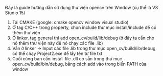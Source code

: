 Đây là guide hướng dẫn sử dụng thư viện opencv trên Window (cụ thể là VS Studio 15)
1. Tải CMAKE (google: cmake opencv window visual studio) 
2. Ở tag C/C++ trong property, chọn include thư mục install/include để có thêm thư viện
3. Ở linker, tag general thì add open_cv/build/lib/debug (ở đây ta cần cho nó thêm thư viện này để nó chạy các file .lib)
4. Vẫn ở linker -> Input các file .lib trong thư mục open_cv/build/lib/debug, có thể chạy Project2.exe để lấy tên từ file txt
5. Cuối cùng bạn cần install file .dll có sẵn trong thư mục open_cv/build/bin/debug, bằng cách add vào trong biến PATH của window